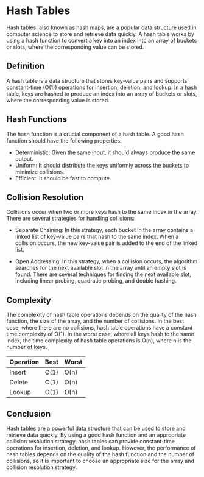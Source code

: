 # Hash Tables

Hash tables, also known as hash maps, are a popular data structure used in computer science to store and retrieve data quickly. A hash table works by using a hash function to convert a key into an index into an array of buckets or slots, where the corresponding value can be stored.

## Definition

A hash table is a data structure that stores key-value pairs and supports constant-time (O(1)) operations for insertion, deletion, and lookup. In a hash table, keys are hashed to produce an index into an array of buckets or slots, where the corresponding value is stored.

## Hash Functions

The hash function is a crucial component of a hash table. A good hash function should have the following properties:

- Deterministic: Given the same input, it should always produce the same output.
- Uniform: It should distribute the keys uniformly across the buckets to minimize collisions.
- Efficient: It should be fast to compute.

## Collision Resolution

Collisions occur when two or more keys hash to the same index in the array. There are several strategies for handling collisions:

- Separate Chaining: In this strategy, each bucket in the array contains a linked list of key-value pairs that hash to the same index. When a collision occurs, the new key-value pair is added to the end of the linked list.

- Open Addressing: In this strategy, when a collision occurs, the algorithm searches for the next available slot in the array until an empty slot is found. There are several techniques for finding the next available slot, including linear probing, quadratic probing, and double hashing.

## Complexity

The complexity of hash table operations depends on the quality of the hash function, the size of the array, and the number of collisions. In the best case, where there are no collisions, hash table operations have a constant time complexity of O(1). In the worst case, where all keys hash to the same index, the time complexity of hash table operations is O(n), where n is the number of keys.

| Operation | Best | Worst |
| --------- | ---- | ----- |
| Insert    | O(1) | O(n)  |
| Delete    | O(1) | O(n)  |
| Lookup    | O(1) | O(n)  |

## Conclusion

Hash tables are a powerful data structure that can be used to store and retrieve data quickly. By using a good hash function and an appropriate collision resolution strategy, hash tables can provide constant-time operations for insertion, deletion, and lookup. However, the performance of hash tables depends on the quality of the hash function and the number of collisions, so it is important to choose an appropriate size for the array and collision resolution strategy.
